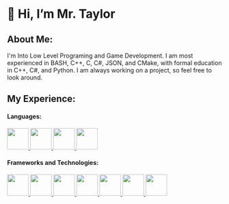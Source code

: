 # 👋 Hi, I’m Mr. Taylor

## About Me:

I'm Into Low Level Programing and Game Development. I am most experienced in BASH, C++, C, C#, JSON, and CMake, with formal education in C++, C#, and Python. I am always working on a project, so feel free to look around.


<h2>My Experience:</h2>
<h4>Languages:</h4>
<a href="https://en.cppreference.com/w/c/language">
	<img
		src="https://upload.wikimedia.org/wikipedia/commons/thumb/1/18/C_Programming_Language.svg/695px-C_Programming_Language.svg.png"
		style="height: 50px; width: auto"
		class="rotate-icon"
	/>
</a>
<a href="https://en.cppreference.com/w/cpp/language">
	<img
		src="https://upload.wikimedia.org/wikipedia/commons/thumb/1/18/ISO_C%2B%2B_Logo.svg/1200px-ISO_C%2B%2B_Logo.svg.png"
		style="height: 50px; width: auto"
		class="rotate-icon"
	/>
</a>
<a href="https://learn.microsoft.com/en-us/dotnet/csharp/">
	<img
		src="https://www.netgen.co.za/wp-content/uploads/2022/03/C-image-for-Netgen-1024x1024.png"
		style="height: 50px; width: auto"
		class="rotate-icon"
	/>
</a>
<a href="https://www.python.org/">
	<img
		src="https://upload.wikimedia.org/wikipedia/commons/thumb/c/c3/Python-logo-notext.svg/121px-Python-logo-notext.svg.png"
		style="height: 50px; width: auto"
		class="rotate-icon"
	/>
</a>

<h4>Frameworks and Technologies:</h4>
<a href="https://code.visualstudio.com/">
	<img
		src="https://upload.wikimedia.org/wikipedia/commons/thumb/9/9a/Visual_Studio_Code_1.35_icon.svg/2048px-Visual_Studio_Code_1.35_icon.svg.png"
		style="height: 50px; width: auto"
		class="rotate-icon"
	/>
</a>
<a href="https://visualstudio.microsoft.com/">
	<img
		src="https://upload.wikimedia.org/wikipedia/commons/thumb/2/2c/Visual_Studio_Icon_2022.svg/800px-Visual_Studio_Icon_2022.svg.png"
		style="height: 50px; width: auto"
		class="rotate-icon"
	/>
</a>
<a href="https://www.sfml-dev.org/index.php">
	<img
		src="https://upload.wikimedia.org/wikipedia/commons/thumb/a/a0/SFML_Logo.svg/1200px-SFML_Logo.svg.png"
		style="height: 50px; width: auto"
		class="rotate-icon"
	/>
</a>
<a href="https://unity.com/">
	<img
		src="https://images.g2crowd.com/uploads/product/image/large_detail/large_detail_3de44ba8b1638979671c64379167d0b8/unity.jpeg"
		style="height: 50px; width: auto"
		class="rotate-icon"
	/>
</a>
<a href="https://wiki.libsdl.org/SDL2/FrontPage">
	<img
		src="https://upload.wikimedia.org/wikipedia/commons/5/51/SDL_Logo.png"
		style="height: 50px; width: auto"
		class="rotate-icon"
	/>
</a>
<a href="https://en.wikipedia.org/wiki/DirectX#DirectX_11">
	<img
		src="https://getpcsoft.wikisend.com/img_howto/0/140/Pic%201.png"
		style="height: 50px; width: auto"
		class="rotate-icon"
	/>
</a>
<a href="https://cmake.org/">
	<img
		src="https://cmake.org/wp-content/uploads/2023/08/CMake-Mark-1.svg"
		style="height: 50px; width: auto"
		class="rotate-icon"
	/>
</a>

